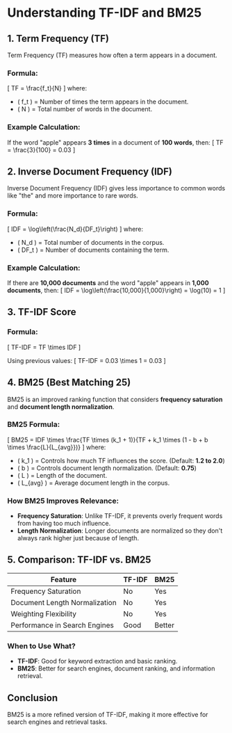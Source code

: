 # Understanding TF-IDF and BM25

## 1. Term Frequency (TF)
Term Frequency (TF) measures how often a term appears in a document.

### Formula:
\[
TF = \frac{f_t}{N}
\]
where:
- \( f_t \) = Number of times the term appears in the document.
- \( N \) = Total number of words in the document.

### Example Calculation:
If the word "apple" appears **3 times** in a document of **100 words**, then:
\[
TF = \frac{3}{100} = 0.03
\]

## 2. Inverse Document Frequency (IDF)
Inverse Document Frequency (IDF) gives less importance to common words like "the" and more importance to rare words.

### Formula:
\[
IDF = \log\left(\frac{N_d}{DF_t}\right)
\]
where:
- \( N_d \) = Total number of documents in the corpus.
- \( DF_t \) = Number of documents containing the term.

### Example Calculation:
If there are **10,000 documents** and the word "apple" appears in **1,000 documents**, then:
\[
IDF = \log\left(\frac{10,000}{1,000}\right) = \log(10) = 1
\]

## 3. TF-IDF Score
### Formula:
\[
TF-IDF = TF \times IDF
\]

Using previous values:
\[
TF-IDF = 0.03 \times 1 = 0.03
\]

## 4. BM25 (Best Matching 25)
BM25 is an improved ranking function that considers **frequency saturation** and **document length normalization**.

### BM25 Formula:
\[
BM25 = IDF \times \frac{TF \times (k_1 + 1)}{TF + k_1 \times (1 - b + b \times \frac{L}{L_{avg}})}
\]
where:
- \( k_1 \) = Controls how much TF influences the score. (Default: **1.2 to 2.0**)
- \( b \) = Controls document length normalization. (Default: **0.75**)
- \( L \) = Length of the document.
- \( L_{avg} \) = Average document length in the corpus.

### How BM25 Improves Relevance:
- **Frequency Saturation**: Unlike TF-IDF, it prevents overly frequent words from having too much influence.
- **Length Normalization**: Longer documents are normalized so they don't always rank higher just because of length.

## 5. Comparison: TF-IDF vs. BM25
| Feature          | TF-IDF | BM25 |
|-----------------|--------|------|
| Frequency Saturation | No     | Yes  |
| Document Length Normalization | No     | Yes  |
| Weighting Flexibility | No     | Yes  |
| Performance in Search Engines | Good   | Better |

### When to Use What?
- **TF-IDF**: Good for keyword extraction and basic ranking.
- **BM25**: Better for search engines, document ranking, and information retrieval.

## Conclusion
BM25 is a more refined version of TF-IDF, making it more effective for search engines and retrieval tasks.

